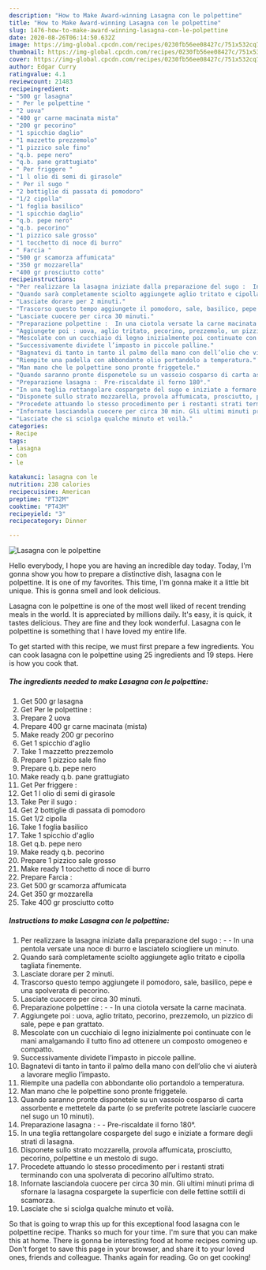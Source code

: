 ```yaml
---
description: "How to Make Award-winning Lasagna con le polpettine"
title: "How to Make Award-winning Lasagna con le polpettine"
slug: 1476-how-to-make-award-winning-lasagna-con-le-polpettine
date: 2020-08-26T06:14:50.632Z
image: https://img-global.cpcdn.com/recipes/0230fb56ee08427c/751x532cq70/lasagna-con-le-polpettine-recipe-main-photo.jpg
thumbnail: https://img-global.cpcdn.com/recipes/0230fb56ee08427c/751x532cq70/lasagna-con-le-polpettine-recipe-main-photo.jpg
cover: https://img-global.cpcdn.com/recipes/0230fb56ee08427c/751x532cq70/lasagna-con-le-polpettine-recipe-main-photo.jpg
author: Edgar Curry
ratingvalue: 4.1
reviewcount: 21483
recipeingredient:
- "500 gr lasagna"
- " Per le polpettine "
- "2 uova"
- "400 gr carne macinata mista"
- "200 gr pecorino"
- "1 spicchio daglio"
- "1 mazzetto prezzemolo"
- "1 pizzico sale fino"
- "q.b. pepe nero"
- "q.b. pane grattugiato"
- " Per friggere "
- "1 l olio di semi di girasole"
- " Per il sugo "
- "2 bottiglie di passata di pomodoro"
- "1/2 cipolla"
- "1 foglia basilico"
- "1 spicchio daglio"
- "q.b. pepe nero"
- "q.b. pecorino"
- "1 pizzico sale grosso"
- "1 tocchetto di noce di burro"
- " Farcia "
- "500 gr scamorza affumicata"
- "350 gr mozzarella"
- "400 gr prosciutto cotto"
recipeinstructions:
- "Per realizzare la lasagna iniziate dalla preparazione del sugo :  In una pentola versate una noce di burro e lasciatelo sciogliere un minuto."
- "Quando sarà completamente sciolto aggiungete aglio tritato e cipolla tagliata finemente."
- "Lasciate dorare per 2 minuti."
- "Trascorso questo tempo aggiungete il pomodoro, sale, basilico, pepe e una spolverata di pecorino."
- "Lasciate cuocere per circa 30 minuti."
- "Preparazione polpettine :  In una ciotola versate la carne macinata."
- "Aggiungete poi : uova, aglio tritato, pecorino, prezzemolo, un pizzico di sale, pepe e pan grattato."
- "Mescolate con un cucchiaio di legno inizialmente poi continuate con le mani amalgamando il tutto fino ad ottenere un composto omogeneo e compatto."
- "Successivamente dividete l’impasto in piccole palline."
- "Bagnatevi di tanto in tanto il palmo della mano con dell’olio che vi aiuterà a lavorare meglio l’impasto."
- "Riempite una padella con abbondante olio portandolo a temperatura."
- "Man mano che le polpettine sono pronte friggetele."
- "Quando saranno pronte disponetele su un vassoio cosparso di carta assorbente e mettetele da parte (o se preferite potrete lasciarle cuocere nel sugo un 10 minuti)."
- "Preparazione lasagna :  Pre-riscaldate il forno 180°."
- "In una teglia rettangolare cospargete del sugo e iniziate a formare degli strati di lasagna."
- "Disponete sullo strato mozzarella, provola affumicata, prosciutto, pecorino, polpettine e un mestolo di sugo."
- "Procedete attuando lo stesso procedimento per i restanti strati terminando con una spolverata di pecorino all’ultimo strato."
- "Infornate lasciandola cuocere per circa 30 min. Gli ultimi minuti prima di sfornare la lasagna cospargete la superficie con delle fettine sottili di scamorza."
- "Lasciate che si sciolga qualche minuto et voilà."
categories:
- Recipe
tags:
- lasagna
- con
- le

katakunci: lasagna con le 
nutrition: 238 calories
recipecuisine: American
preptime: "PT32M"
cooktime: "PT43M"
recipeyield: "3"
recipecategory: Dinner

---
```



![Lasagna con le polpettine](https://img-global.cpcdn.com/recipes/0230fb56ee08427c/751x532cq70/lasagna-con-le-polpettine-recipe-main-photo.jpg)

Hello everybody, I hope you are having an incredible day today. Today, I'm gonna show you how to prepare a distinctive dish, lasagna con le polpettine. It is one of my favorites. This time, I'm gonna make it a little bit unique. This is gonna smell and look delicious.

Lasagna con le polpettine is one of the most well liked of recent trending meals in the world. It is appreciated by millions daily. It's easy, it is quick, it tastes delicious. They are fine and they look wonderful. Lasagna con le polpettine is something that I have loved my entire life.




To get started with this recipe, we must first prepare a few ingredients. You can cook lasagna con le polpettine using 25 ingredients and 19 steps. Here is how you cook that.

<!--inarticleads1-->

##### The ingredients needed to make Lasagna con le polpettine:

1. Get 500 gr lasagna
1. Get  Per le polpettine :
1. Prepare 2 uova
1. Prepare 400 gr carne macinata (mista)
1. Make ready 200 gr pecorino
1. Get 1 spicchio d&#39;aglio
1. Take 1 mazzetto prezzemolo
1. Prepare 1 pizzico sale fino
1. Prepare q.b. pepe nero
1. Make ready q.b. pane grattugiato
1. Get  Per friggere :
1. Get 1 l olio di semi di girasole
1. Take  Per il sugo :
1. Get 2 bottiglie di passata di pomodoro
1. Get 1/2 cipolla
1. Take 1 foglia basilico
1. Take 1 spicchio d&#39;aglio
1. Get q.b. pepe nero
1. Make ready q.b. pecorino
1. Prepare 1 pizzico sale grosso
1. Make ready 1 tocchetto di noce di burro
1. Prepare  Farcia :
1. Get 500 gr scamorza affumicata
1. Get 350 gr mozzarella
1. Take 400 gr prosciutto cotto




<!--inarticleads2-->

##### Instructions to make Lasagna con le polpettine:

1. Per realizzare la lasagna iniziate dalla preparazione del sugo : -  - In una pentola versate una noce di burro e lasciatelo sciogliere un minuto.
1. Quando sarà completamente sciolto aggiungete aglio tritato e cipolla tagliata finemente.
1. Lasciate dorare per 2 minuti.
1. Trascorso questo tempo aggiungete il pomodoro, sale, basilico, pepe e una spolverata di pecorino.
1. Lasciate cuocere per circa 30 minuti.
1. Preparazione polpettine : -  - In una ciotola versate la carne macinata.
1. Aggiungete poi : uova, aglio tritato, pecorino, prezzemolo, un pizzico di sale, pepe e pan grattato.
1. Mescolate con un cucchiaio di legno inizialmente poi continuate con le mani amalgamando il tutto fino ad ottenere un composto omogeneo e compatto.
1. Successivamente dividete l’impasto in piccole palline.
1. Bagnatevi di tanto in tanto il palmo della mano con dell’olio che vi aiuterà a lavorare meglio l’impasto.
1. Riempite una padella con abbondante olio portandolo a temperatura.
1. Man mano che le polpettine sono pronte friggetele.
1. Quando saranno pronte disponetele su un vassoio cosparso di carta assorbente e mettetele da parte (o se preferite potrete lasciarle cuocere nel sugo un 10 minuti).
1. Preparazione lasagna : -  - Pre-riscaldate il forno 180°.
1. In una teglia rettangolare cospargete del sugo e iniziate a formare degli strati di lasagna.
1. Disponete sullo strato mozzarella, provola affumicata, prosciutto, pecorino, polpettine e un mestolo di sugo.
1. Procedete attuando lo stesso procedimento per i restanti strati terminando con una spolverata di pecorino all’ultimo strato.
1. Infornate lasciandola cuocere per circa 30 min. Gli ultimi minuti prima di sfornare la lasagna cospargete la superficie con delle fettine sottili di scamorza.
1. Lasciate che si sciolga qualche minuto et voilà.




So that is going to wrap this up for this exceptional food lasagna con le polpettine recipe. Thanks so much for your time. I'm sure that you can make this at home. There is gonna be interesting food at home recipes coming up. Don't forget to save this page in your browser, and share it to your loved ones, friends and colleague. Thanks again for reading. Go on get cooking!
